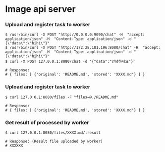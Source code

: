 # Image api server

### Upload and register task to worker
```
$ /usr/bin/curl -X POST "http://0.0.0.0:9090/chat" -H  "accept: application/json" -H  "Content-Type: application/json" -d "{\"data\":\"hihi\"}"
$ /usr/bin/curl -X POST "http://172.28.181.196:8080/chat" -H  "accept: application/json" -H  "Content-Type: application/json" -d "{\"data\":\"hihi\"}"
$ curl -X POST 127.0.0.1:8080/chat -d '{"data":"안녕하세요"}'

# Response:
# { files: [ {'original': 'README.md', 'stored': 'XXXX.md'} ] }
```

### Upload and register task to worker
```
$ curl 127.0.0.1:8080/files -F "files=@./README.md"

# Response:
# { files: [ {'original': 'README.md', 'stored': 'XXXX.md'} ] }
```

### Get result of processed by worker
```
$ curl 127.0.0.1:8080/files/XXXX.md/:result

# Response: (Result file uploaded by worker)
# XXXXXX
```